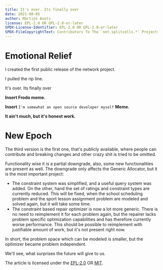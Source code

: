```yaml
---
title: It's over. Its finally over
date: 2021-08-05
author: Mārtiņš Avots
license: EPL-2.0 OR GPL-2.0-or-later
SPDX-License-Identifier: EPL-2.0 OR GPL-2.0-or-later
SPDX-FileCopyrightText: Contributors To The `net.splitcells.*` Projects
---
```


# Emotional Relief

I created the first public release of the network project.

I pulled the rip line.

It's over. Its finally over

**Insert Frodo meme.**

**Insert** `I'm somewhat an open source developer myself` **Meme.**

**It ain't much, but it's honest work.**

# New Epoch

The third version is the first one,
that's publicly available,
where people can contribute
and breaking changes and other crazy shit is tried to be
omitted.

Functionality wise it is a partial downgrade,
also, some new functionalities are present as well.
The downgrade only affects the Generic Allocator,
but it is the most important project:

* The constraint system was simplified, and a useful
  query system was added.
  On the other, hand the set of ratings
  and constraint types are currently reduced.
  This will be fixed, when the school scheduling problem and the sport lesson
  assignment problem are modeled and solved again, but it will take some time.
* The constraint based repair optimizer is now a lot more generic.
  There is no need to reimplement it for each problem again,
  but the repairer lacks problem specific optimization capabilities
  and has therefore currently worse performance.
  This should be possible to reimplement with justifiable amount of work,
  but it's not present right now.

In short, the problem space which can be modeled is smaller,
but the optimizer became problem independent.

We'll see, what surprises the future will give to us.

The article is licensed under the [EPL-2.0](http://splitcells.net/net/splitcells/network/legal/licenses/EPL-2.0.txt)
OR [MIT](http://splitcells.net/net/splitcells/network/legal/licenses/MIT.txt).